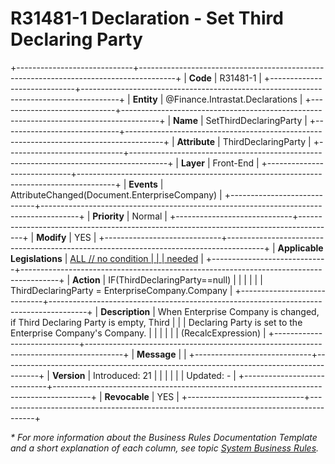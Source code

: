 ﻿---
erp.type: front-end-business-rule
erp.entity: Finance.Intrastat.Declarations
---

# R31481-1 Declaration - Set Third Declaring Party
+-----------------------------+---------------------------------------------------------------------------------------+
| **Code**                    | R31481-1                                                                              |
+-----------------------------+---------------------------------------------------------------------------------------+
| **Entity**                  | @Finance.Intrastat.Declarations                                                       |
+-----------------------------+---------------------------------------------------------------------------------------+
| **Name**                    | SetThirdDeclaringParty                                                                |
+-----------------------------+---------------------------------------------------------------------------------------+
| **Attribute**               | ThirdDeclaringParty                                                                   |
+-----------------------------+---------------------------------------------------------------------------------------+
| **Layer**                   | Front-End                                                                             |
+-----------------------------+---------------------------------------------------------------------------------------+
| **Events**                  | AttributeChanged(Document.EnterpriseCompany)                                          |
+-----------------------------+---------------------------------------------------------------------------------------+
| **Priority**                | Normal                                                                                |
+-----------------------------+---------------------------------------------------------------------------------------+
| **Modify**                  | YES                                                                                   |
+-----------------------------+---------------------------------------------------------------------------------------+
| **Applicable Legislations** | [ALL // no condition                                                                  |
|                             | needed](xref:applicable-legislations)                                                 |
+-----------------------------+---------------------------------------------------------------------------------------+
| **Action**                  | IF(ThirdDeclaringParty==null)                                                         |
|                             |                                                                                       |
|                             | ThirdDeclaringParty = EnterpriseCompany.Company                                       |
+-----------------------------+---------------------------------------------------------------------------------------+
| **Description**             | When Enterprise Company is changed, if Third Declaring Party is empty, Third          |
|                             | Declaring Party is set to the Enterprise Company\'s Company.                          |
|                             |                                                                                       |
|                             | (RecalcExpression)                                                                    |
+-----------------------------+---------------------------------------------------------------------------------------+
| **Message**                 |                                                                                       |
+-----------------------------+---------------------------------------------------------------------------------------+
| **Version**                 | Introduced: 21                                                                        |
|                             |                                                                                       |
|                             | Updated: -                                                                            |
+-----------------------------+---------------------------------------------------------------------------------------+
| **Revocable**               | YES                                                                                   |
+-----------------------------+---------------------------------------------------------------------------------------+

*\* For more information about the Business Rules Documentation Template and a short explanation of each column, see
topic [System Business Rules](../templates/template-description-system-business-rules.md).*

